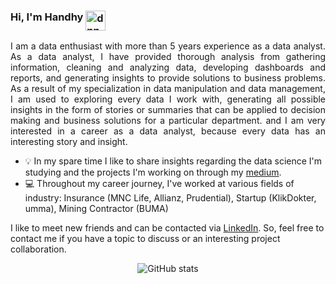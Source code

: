 ### Hi, I'm Handhy <img align="top" alt="dnn" width="32px" src="https://raw.githubusercontent.com/iampavangandhi/iampavangandhi/master/gifs/Hi.gif">

<div align="justify">

  I am a data enthusiast with more than 5 years experience as a data analyst. As a data analyst, I have provided thorough analysis from gathering information, cleaning and analyzing data, developing dashboards and reports, and generating insights to provide solutions to business problems. As a result of my specialization in data manipulation and data management, I am used to exploring every data I work with, generating all possible insights in the form of stories or summaries that can be applied to decision making and business solutions for a particular department. and I am very interested in a career as a data analyst, because every data has an interesting story and insight.
 
</div>


- 💡 In my spare time I like to share insights regarding the data science I'm studying and the projects I'm working on through my [medium](https://medium.com/@rizhandbow).
- 💻 Throughout my career journey, I've worked at various fields of industry: Insurance (MNC Life, Allianz, Prudential), Startup (KlikDokter, umma), Mining Contractor (BUMA)

I like to meet new friends and can be contacted via [LinkedIn](https://www.linkedin.com/in/rizhandbow/). So, feel free to contact me if you have a topic to discuss or an interesting project collaboration.

<div align="center">
  
![GitHub stats](https://github-readme-stats.vercel.app/api?username=handhy&count_private=true&show_icons=true&title_color=f6bd4b&bg_color=000000&icon_color=f6bd4b&border_color=f6bd4b&text_color=fef9ff&hide_title=true)

</div>
